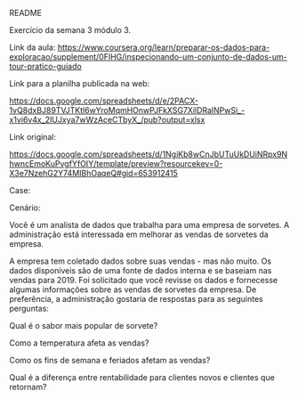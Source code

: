 README

Exercício da semana 3 módulo 3.

Link da aula: https://www.coursera.org/learn/preparar-os-dados-para-exploracao/supplement/0FIHG/inspecionando-um-conjunto-de-dados-um-tour-pratico-guiado



Link para a planilha publicada na web:

https://docs.google.com/spreadsheets/d/e/2PACX-1vQ8dxBJ89TVJTKtl6wYroMqmHOnwPJFkXSG7XilDRalNPwSi_-x1vi6v4x_2IUJxya7wWzAceCTbyX_/pub?output=xlsx

Link original:

https://docs.google.com/spreadsheets/d/1NgiKb8wCnJbUTuUkDUiNRpx9NhwncEmoKuPvgfYfOIY/template/preview?resourcekey=0-X3e7NzehG2Y74MIBhOaqeQ#gid=653912415

Case:

Cenário:

Você é um analista de dados que trabalha para uma empresa de sorvetes. A administração está interessada em melhorar as vendas de sorvetes da empresa.

A empresa tem coletado dados sobre suas vendas - mas não muito. Os dados disponíveis são de uma fonte de dados interna e se baseiam nas vendas para 2019. Foi solicitado que você revisse os dados e fornecesse algumas informações sobre as vendas de sorvetes da empresa. De preferência, a administração gostaria de respostas para as seguintes perguntas:

Qual é o sabor mais popular de sorvete?

Como a temperatura afeta as vendas?

Como os fins de semana e feriados afetam as vendas?

Qual é a diferença entre rentabilidade para clientes novos e clientes que retornam?